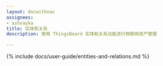 ```yaml
---
layout: docwithnav
assignees:
- ashvayka
title: 实体和关系
description: 使用 ThingsBoard 实体和关系功能进行物联网资产管理

---
```


{% include docs/user-guide/entities-and-relations.md %}